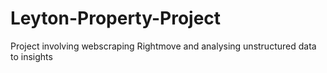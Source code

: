 # Leyton-Property-Project

Project involving webscraping Rightmove and analysing unstructured data to insights
